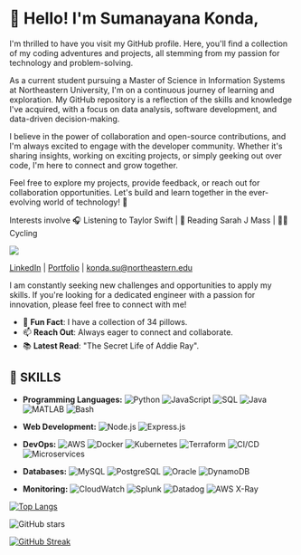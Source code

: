 
# 👋 **Hello! I'm Sumanayana Konda,** 

I'm thrilled to have you visit my GitHub profile. Here, you'll find a collection of my coding adventures and projects, all stemming from my passion for technology and problem-solving.

As a current student pursuing a Master of Science in Information Systems at Northeastern University, I'm on a continuous journey of learning and exploration. My GitHub repository is a reflection of the skills and knowledge I've acquired, with a focus on data analysis, software development, and data-driven decision-making.

I believe in the power of collaboration and open-source contributions, and I'm always excited to engage with the developer community. Whether it's sharing insights, working on exciting projects, or simply geeking out over code, I'm here to connect and grow together.

Feel free to explore my projects, provide feedback, or reach out for collaboration opportunities. Let's build and learn together in the ever-evolving world of technology! 🚀

Interests involve 🎧 Listening to Taylor Swift | 📖 Reading Sarah J Mass | 🚴‍♂️ Cycling


![](https://komarev.com/ghpvc/?username=Sumanayana-Konda&color=blue)

[LinkedIn](https://www.linkedin.com/in/yourlinkedin) | [Portfolio](https://yourportfolio.com) | konda.su@northeastern.edu

I am constantly seeking new challenges and opportunities to apply my skills. If you're looking for a dedicated engineer with a passion for innovation, please feel free to connect with me!

- 🔭 **Fun Fact**: I have a collection of 34 pillows.
- 📫 **Reach Out**: Always eager to connect and collaborate.
- 📚 **Latest Read**: "The Secret Life of Addie Ray".

## 🔧 **SKILLS**
- **Programming Languages:** ![Python](https://img.shields.io/badge/-Python-black?style=flat-square&logo=python)
 ![JavaScript](https://img.shields.io/badge/-JavaScript-black?style=flat-square&logo=javascript)
 ![SQL](https://img.shields.io/badge/-SQL-black?style=flat-square&logo=sql)
 ![Java](https://img.shields.io/badge/-Java-black?style=flat-square&logo=java)
 ![MATLAB](https://img.shields.io/badge/-MATLAB-black?style=flat-square&logo=mathworks)
 ![Bash](https://img.shields.io/badge/-Bash-black?style=flat-square&logo=gnu-bash)

- **Web Development:** ![Node.js](https://img.shields.io/badge/-Node.js-black?style=flat-square&logo=node.js)
 ![Express.js](https://img.shields.io/badge/-Express.js-black?style=flat-square&logo=express)

- **DevOps:** ![AWS](https://img.shields.io/badge/-AWS-black?style=flat-square&logo=amazon-aws)
![Docker](https://img.shields.io/badge/-Docker-black?style=flat-square&logo=docker)
![Kubernetes](https://img.shields.io/badge/-Kubernetes-black?style=flat-square&logo=kubernetes)
![Terraform](https://img.shields.io/badge/-Terraform-black?style=flat-square&logo=terraform)
![CI/CD](https://img.shields.io/badge/-CI/CD-black?style=flat-square&logo=github-actions)
![Microservices](https://img.shields.io/badge/-Microservices-black?style=flat-square&logo=microservices)

- **Databases:** ![MySQL](https://img.shields.io/badge/-MySQL-black?style=flat-square&logo=mysql)
![PostgreSQL](https://img.shields.io/badge/-PostgreSQL-black?style=flat-square&logo=postgresql)
![Oracle](https://img.shields.io/badge/-Oracle-black?style=flat-square&logo=oracle)
![DynamoDB](https://img.shields.io/badge/-DynamoDB-black?style=flat-square&logo=amazon-dynamodb)

- **Monitoring:** ![CloudWatch](https://img.shields.io/badge/-CloudWatch-black?style=flat-square&logo=amazon-cloudwatch)
![Splunk](https://img.shields.io/badge/-Splunk-black?style=flat-square&logo=splunk)
![Datadog](https://img.shields.io/badge/-Datadog-black?style=flat-square&logo=datadog)
![AWS X-Ray](https://img.shields.io/badge/-AWS_X--Ray-black?style=flat-square&logo=aws-x-ray)




[![Top Langs](https://github-readme-stats.vercel.app/api/top-langs/?username=Sumanayana-Konda&layout=compact)](https://github.com/anuraghazra/github-readme-stats)

![GitHub stars](https://img.shields.io/github/stars/Sumanayana-Konda?style=social)

[![GitHub Streak](https://github-readme-streak-stats.herokuapp.com/?user=Sumanayana-Konda)](https://github.com/DenverCoder1/github-readme-streak-stats)












